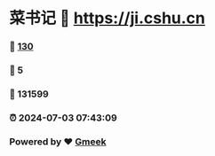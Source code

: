 # 菜书记 :link: https://ji.cshu.cn 
### :page_facing_up: [130](https://ji.cshu.cn/tag.html) 
### :speech_balloon: 5 
### :hibiscus: 131599 
### :alarm_clock: 2024-07-03 07:43:09 
### Powered by :heart: [Gmeek](https://github.com/Meekdai/Gmeek)
